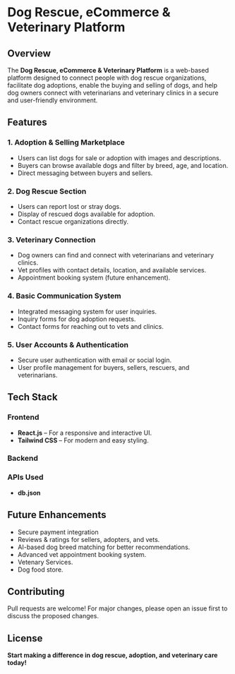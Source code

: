 # Dog Rescue, eCommerce & Veterinary Platform

## Overview

The **Dog Rescue, eCommerce & Veterinary Platform** is a web-based platform designed to connect people with dog rescue organizations, facilitate dog adoptions, enable the buying and selling of dogs, and help dog owners connect with veterinarians and veterinary clinics in a secure and user-friendly environment.

## Features

### 1. Adoption & Selling Marketplace

- Users can list dogs for sale or adoption with images and descriptions.
- Buyers can browse available dogs and filter by breed, age, and location.
- Direct messaging between buyers and sellers.

### 2. Dog Rescue Section

- Users can report lost or stray dogs.
- Display of rescued dogs available for adoption.
- Contact rescue organizations directly.

### 3. Veterinary Connection

- Dog owners can find and connect with veterinarians and veterinary clinics.
- Vet profiles with contact details, location, and available services.
- Appointment booking system (future enhancement).

### 4. Basic Communication System

- Integrated messaging system for user inquiries.
- Inquiry forms for dog adoption requests.
- Contact forms for reaching out to vets and clinics.

### 5. User Accounts & Authentication

- Secure user authentication with email or social login.
- User profile management for buyers, sellers, rescuers, and veterinarians.

## Tech Stack

### Frontend

- **React.js** – For a responsive and interactive UI.
- **Tailwind CSS** – For modern and easy styling.

### Backend

### APIs Used

- **db.json**

## Future Enhancements

- Secure payment integration
- Reviews & ratings for sellers, adopters, and vets.
- AI-based dog breed matching for better recommendations.
- Advanced vet appointment booking system.
- Vetenary Services.
- Dog food store.

## Contributing

Pull requests are welcome! For major changes, please open an issue first to discuss the proposed changes.

## License

**Start making a difference in dog rescue, adoption, and veterinary care today!**
